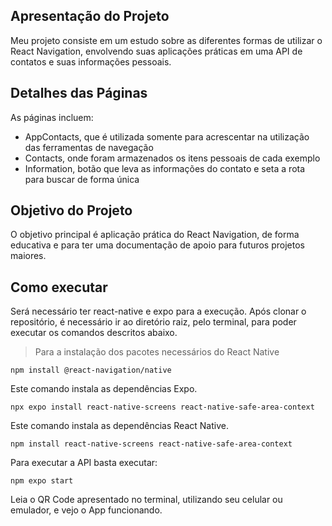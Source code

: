 ## Apresentação do Projeto

Meu projeto consiste em um estudo sobre as diferentes formas de utilizar o React Navigation, envolvendo suas aplicações práticas em uma API de contatos e suas informações pessoais.

## Detalhes das Páginas

As páginas incluem:
- AppContacts, que é utilizada somente para acrescentar na utilização das ferramentas de navegação
- Contacts, onde foram armazenados os itens pessoais de cada exemplo
- Information, botão que leva as informações do contato e seta a rota para buscar de forma única 

## Objetivo do Projeto

O objetivo principal é aplicação prática do React Navigation, de forma educativa e para ter uma documentação de apoio para futuros projetos maiores.

## Como executar


Será necessário ter react-native e expo para a execução.
Após clonar o repositório, é necessário ir ao diretório raiz, pelo terminal, para poder executar os comandos descritos abaixo.

> Para a instalação dos pacotes necessários do React Native

```
npm install @react-navigation/native
```

Este comando instala as dependências Expo.

```
npx expo install react-native-screens react-native-safe-area-context
```
Este comando instala as dependências React Native.

```
npm install react-native-screens react-native-safe-area-context
```
Para executar a API  basta executar:

```
npm expo start
```

Leia o QR Code apresentado no terminal, utilizando seu celular ou emulador, e vejo o App funcionando.

